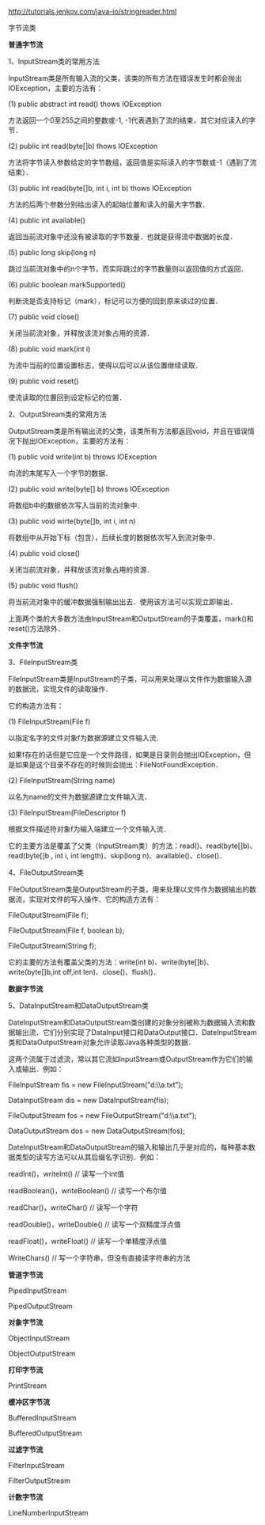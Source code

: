 http://tutorials.jenkov.com/java-io/stringreader.html

字节流类

**普通字节流**

1、InputStream类的常用方法

InputStream类是所有输入流的父类，该类的所有方法在错误发生时都会抛出IOException，主要的方法有：

(1) public abstract int read() thows IOException

方法返回一个0至255之间的整数或-1, -1代表遇到了流的结束，其它对应读入的字节．

(2) public int read(byte[]b) thows IOException

方法将字节读入参数给定的字节数组，返回值是实际读入的字节数或-1（遇到了流结束）．

(3) public int read(byte[]b, int i, int b) thows IOException

方法的后两个参数分别给出读入的起始位置和读入的最大字节数．

(4) public int available()

返回当前流对象中还没有被读取的字节数量．也就是获得流中数据的长度．

(5) public long skip(long n)

跳过当前流对象中的n个字节，而实际跳过的字节数量则以返回值的方式返回．

(6) public boolean markSupported()

判断流是否支持标记（mark），标记可以方便的回到原来读过的位置．

(7) public void close()

关闭当前流对象，并释放该流对象占用的资源．

(8) public void mark(int i)

为流中当前的位置设置标志，使得以后可以从该位置继续读取．

(9) public void reset()

使流读取的位置回到设定标记的位置．

2、OutputStream类的常用方法

OutputStream类是所有输出流的父类，该类所有方法都返回void，并且在错误情况下抛出IOException，主要的方法有：

(1) public void write(int b) throws IOException

向流的末尾写入一个字节的数据．

(2) public void write(byte[] b) throws IOException

将数组b中的数据依次写入当前的流对象中．

(3) public void wirte(byte[]b, int i, int n)

将数组中从开始下标（包含），后续长度的数据依次写入到流对象中．

(4) public void close()

关闭当前流对象，并释放该流对象占用的资源．

(5) public void flush()

将当前流对象中的缓冲数据强制输出出去．使用该方法可以实现立即输出．

上面两个类的大多数方法由InputStream和OutputStream的子类覆盖，mark()和reset()方法除外．

**文件字节流**

3、FileInputStream类

FileInputStream类是InputStream的子类，可以用来处理以文件作为数据输入源的数据流，实现文件的读取操作．

它的构造方法有：

(1) FileInputStream(File f)

以指定名字的文件对象f为数据源建立文件输入流．

如果f存在的话但是它应是一个文件路径，如果是目录则会抛出IOException，但是如果是这个目录不存在的时候则会抛出：FileNotFoundException．

(2) FileInputStream(String name)

以名为name的文件为数据源建立文件输入流．

(3) FileInputStream(FileDescriptor f)

根据文件描述符对象f为输入端建立一个文件输入流．

它的主要方法是覆盖了父类（InputStream类）的方法：read()、read(byte[]b)、read(byte[]b
, int i, int length)、skip(long n)、available()、close()．

4、FileOutputStream类

FileOutputStream类是OutputStream的子类，用来处理以文件作为数据输出的数据流，实现对文件的写入操作．它的构造方法有：

FileOutputStream(File f);

FileOutputStream(File f, boolean b);

FileOutputStream(String f);

它的主要的方法有覆盖父类的方法：write(int b)、write(byte[]b)、write(byte[]b,int
off,int len)、close()、flush()．

**数据字节流**

5、DataInputStream和DataOutputStream类

DateInputStream和DataOutputStream类创建的对象分别被称为数据输入流和数据输出流．它们分别实现了DataInput接口和DataOutput接口．DateInputStream类和DataOutputStream对象允许读取Java各种类型的数据．

这两个流属于过滤流，常以其它流如InputStream或OutputStream作为它们的输入或输出．例如：

FileInputStream fis = new FileInputStream("d:\\\\a.txt");

DataInputStream dis = new DataInputStream(fis);

FileOutputStream fos = new FileOutputStream("d:\\\\a.txt");

DataOutputStream dos = new DataOutputStream(fos);

DateInputStream和DataOutputStream的输入和输出几乎是对应的，每种基本数据类型的读写方法可以从其后缀名字识别．例如：

readInt()，writeInt() // 读写一个int值

readBoolean()，writeBoolean() // 读写一个布尔值

readChar()，writeChar() // 读写一个字符

readDouble()，writeDouble() // 读写一个双精度浮点值

readFloat()，writeFloat() // 读写一个单精度浮点值

WriteChars() // 写一个字符串，但没有直接读字符串的方法

**管道字节流**

PipedInputStream

PipedOutputStream

**对象字节流**

ObjectInputStream

ObjectOutputStream

**打印字节流**

PrintStream

**缓冲区字节流**

BufferedInputStream

BufferedOutputStream

**过滤字节流**

FilterInputStream

FilterOutputStream

**计数字节流**

LineNumberInputStream
